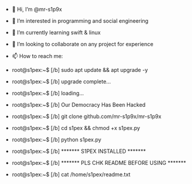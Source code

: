 - 👋 Hi, I’m @mr-s1p9x
- 👀 I’m interested in programming and social engineering
- 🌱 I’m currently learning swift & linux
- 💞️ I’m looking to collaborate on any project for experience
- 📫 How to reach me:

- root@s1pex:~$ [/b] sudo apt update && apt upgrade -y 
- root@s1pex:~$ [/b] upgrade complete...
- root@s1pex:~$ [/b] loading...
- root@s1pex:~$ [/b] Our Democracy Has Been Hacked
- root@s1pex:~$ [/b] git clone github.com/mr-s1p9x/mr-s1p9x
- root@s1pex:~$ [/b] cd s1pex && chmod +x s1pex.py 
- root@s1pex:~$ [/b] python s1pex.py 
- root@s1pex:~$ [/b] ******* S1PEX INSTALLED *******
- root@s1pex:~$ [/b] ******* PLS CHK README BEFORE USING *******
- root@s1pex:~$ [/b] cat /home/s1pex/readme.txt


